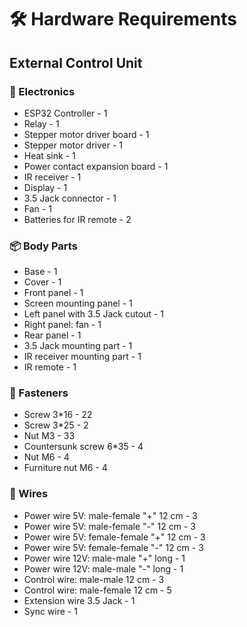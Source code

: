 # 🛠️ Hardware Requirements

## External Control Unit

### 🔌 Electronics

- ESP32 Controller - 1
- Relay - 1
- Stepper motor driver board - 1
- Stepper motor driver - 1
- Heat sink - 1
- Power contact expansion board - 1
- IR receiver - 1
- Display - 1
- 3.5 Jack connector - 1
- Fan - 1
- Batteries for IR remote - 2

### 📦 Body Parts

- Base - 1
- Cover - 1
- Front panel - 1
- Screen mounting panel - 1
- Left panel with 3.5 Jack cutout - 1
- Right panel: fan - 1
- Rear panel - 1
- 3.5 Jack mounting part - 1
- IR receiver mounting part - 1
- IR remote - 1

### 🔩 Fasteners

- Screw 3*16 - 22
- Screw 3*25 - 2
- Nut M3 - 33
- Countersunk screw 6*35 - 4
- Nut M6 - 4
- Furniture nut M6 - 4

### 🧵 Wires

- Power wire 5V: male-female "+" 12 cm - 3
- Power wire 5V: male-female "-" 12 cm - 3
- Power wire 5V: female-female "+" 12 cm - 3
- Power wire 5V: female-female "-" 12 cm - 3
- Power wire 12V: male-male "+" long - 1
- Power wire 12V: male-male "-" long - 1
- Control wire: male-male 12 cm - 3
- Control wire: male-female 12 cm - 5
- Extension wire 3.5 Jack - 1
- Sync wire - 1 